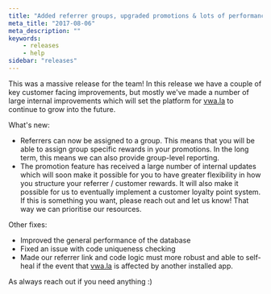 ```yaml
---
title: "Added referrer groups, upgraded promotions & lots of performance improvements"
meta_title: "2017-08-06"
meta_description: ""
keywords:
    - releases
    - help
sidebar: "releases"
---
```


This was a massive release for the team! In this release we have a couple of key customer facing improvements, but mostly we've made a number of large internal improvements which will set the platform for [vwa.la](http://vwa.la) to continue to grow into the future.  
  
What's new:

*   Referrers can now be assigned to a group. This means that you will be able to assign group specific rewards in your promotions. In the long term, this means we can also provide group-level reporting.
*   The promotion feature has received a large number of internal updates which will soon make it possible for you to have greater flexibility in how you structure your referrer / customer rewards. It will also make it possible for us to eventually implement a customer loyalty point system. If this is something you want, please reach out and let us know! That way we can prioritise our resources.

Other fixes:

*   Improved the general performance of the database
*   Fixed an issue with code uniqueness checking
*   Made our referrer link and code logic must more robust and able to self-heal if the event that [vwa.la](http://vwa.la) is affected by another installed app.

As always reach out if you need anything :)